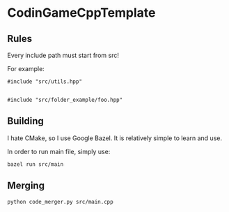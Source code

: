 # CodinGameCppTemplate

## Rules

Every include path must start from src!

For example:

    #include "src/utils.hpp"


    #include "src/folder_example/foo.hpp"

## Building

I hate CMake, so I use Google Bazel.
It is relatively simple to learn and use.

In order to run main file, simply use:

    bazel run src/main

## Merging

    python code_merger.py src/main.cpp
